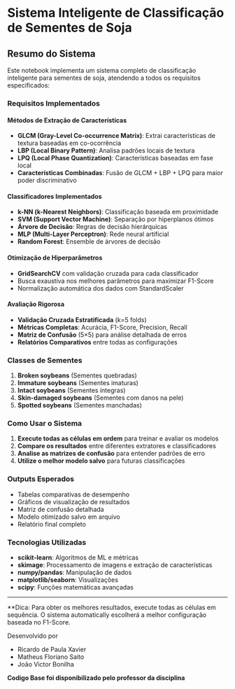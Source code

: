 # Sistema Inteligente de Classificação de Sementes de Soja

## Resumo do Sistema

Este notebook implementa um sistema completo de classificação inteligente para sementes de soja, atendendo a todos os requisitos especificados:

###  Requisitos Implementados

#### Métodos de Extração de Características
- **GLCM (Gray-Level Co-occurrence Matrix)**: Extrai características de textura baseadas em co-ocorrência
- **LBP (Local Binary Pattern)**: Analisa padrões locais de textura
- **LPQ (Local Phase Quantization)**: Características baseadas em fase local
- **Características Combinadas**: Fusão de GLCM + LBP + LPQ para maior poder discriminativo

#### Classificadores Implementados
- **k-NN (k-Nearest Neighbors)**: Classificação baseada em proximidade
- **SVM (Support Vector Machine)**: Separação por hiperplanos ótimos
- **Árvore de Decisão**: Regras de decisão hierárquicas
- **MLP (Multi-Layer Perceptron)**: Rede neural artificial
- **Random Forest**: Ensemble de árvores de decisão

#### Otimização de Hiperparâmetros
- **GridSearchCV** com validação cruzada para cada classificador
- Busca exaustiva nos melhores parâmetros para maximizar F1-Score
- Normalização automática dos dados com StandardScaler

#### Avaliação Rigorosa
- **Validação Cruzada Estratificada** (k=5 folds)
- **Métricas Completas**: Acurácia, F1-Score, Precision, Recall
- **Matriz de Confusão** (5×5) para análise detalhada de erros
- **Relatórios Comparativos** entre todas as configurações

### Classes de Sementes
1. **Broken soybeans** (Sementes quebradas)
2. **Immature soybeans** (Sementes imaturas) 
3. **Intact soybeans** (Sementes íntegras)
4. **Skin-damaged soybeans** (Sementes com danos na pele)
5. **Spotted soybeans** (Sementes manchadas)

### Como Usar o Sistema

1. **Execute todas as células em ordem** para treinar e avaliar os modelos
2. **Compare os resultados** entre diferentes extratores e classificadores
3. **Analise as matrizes de confusão** para entender padrões de erro
4. **Utilize o melhor modelo salvo** para futuras classificações

### Outputs Esperados
- Tabelas comparativas de desempenho
- Gráficos de visualização de resultados
- Matriz de confusão detalhada
- Modelo otimizado salvo em arquivo
- Relatório final completo

### Tecnologias Utilizadas
- **scikit-learn**: Algoritmos de ML e métricas
- **skimage**: Processamento de imagens e extração de características
- **numpy/pandas**: Manipulação de dados
- **matplotlib/seaborn**: Visualizações
- **scipy**: Funções matemáticas avançadas

---

**Dica: Para obter os melhores resultados, execute todas as células em sequência. O sistema automatically escolherá a melhor configuração baseada no F1-Score.

Desenvolvido por
- Ricardo de Paula Xavier
- Matheus Floriano Saito
- João Victor Bonilha

**Codigo Base foi disponibilizado pelo professor da disciplina**
